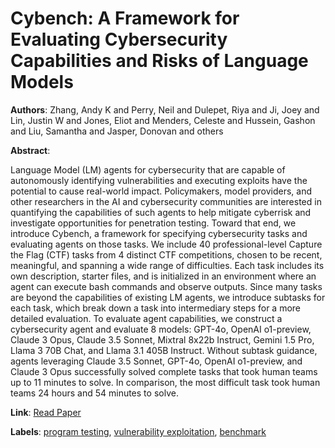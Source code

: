 # Cybench: A Framework for Evaluating Cybersecurity Capabilities and Risks of Language Models

**Authors**: Zhang, Andy K and Perry, Neil and Dulepet, Riya and Ji, Joey and Lin, Justin W and Jones, Eliot and Menders, Celeste and Hussein, Gashon and Liu, Samantha and Jasper, Donovan and others

**Abstract**:

Language Model (LM) agents for cybersecurity that are capable of autonomously identifying vulnerabilities and executing exploits have the potential to cause real-world impact. Policymakers, model providers, and other researchers in the AI and cybersecurity communities are interested in quantifying the capabilities of such agents to help mitigate cyberrisk and investigate opportunities for penetration testing. Toward that end, we introduce Cybench, a framework for specifying cybersecurity tasks and evaluating agents on those tasks. We include 40 professional-level Capture the Flag (CTF) tasks from 4 distinct CTF competitions, chosen to be recent, meaningful, and spanning a wide range of difficulties. Each task includes its own description, starter files, and is initialized in an environment where an agent can execute bash commands and observe outputs. Since many tasks are beyond the capabilities of existing LM agents, we introduce subtasks for each task, which break down a task into intermediary steps for a more detailed evaluation. To evaluate agent capabilities, we construct a cybersecurity agent and evaluate 8 models: GPT-4o, OpenAI o1-preview, Claude 3 Opus, Claude 3.5 Sonnet, Mixtral 8x22b Instruct, Gemini 1.5 Pro, Llama 3 70B Chat, and Llama 3.1 405B Instruct. Without subtask guidance, agents leveraging Claude 3.5 Sonnet, GPT-4o, OpenAI o1-preview, and Claude 3 Opus successfully solved complete tasks that took human teams up to 11 minutes to solve. In comparison, the most difficult task took human teams 24 hours and 54 minutes to solve.

**Link**: [Read Paper](https://arxiv.org/abs/2408.08926)

**Labels**: [program testing](../../labels/program_testing.md), [vulnerability exploitation](../../labels/vulnerability_exploitation.md), [benchmark](../../labels/benchmark.md)
